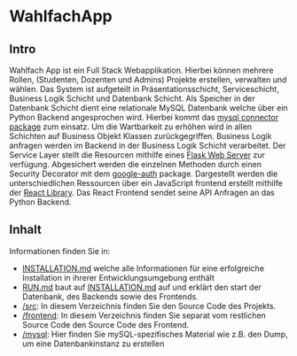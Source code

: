 # WahlfachApp


## Intro
Wahlfach App ist ein Full Stack Webapplikation. Hierbei können mehrere Rollen, (Studenten, Dozenten und Admins) Projekte erstellen, verwalten und wählen. Das System ist aufgeteilt in Präsentationsschicht, Serviceschicht, Business Logik Schicht und Datenbank Schicht. Als Speicher in der Datenbank Schicht dient eine relationale MySQL Datenbank welche über ein Python Backend angesprochen wird. Hierbei kommt das [mysql connector package](https://dev.mysql.com/doc/connector-python/en/) zum einsatz. Um die Wartbarkeit zu erhöhen wird in allen Schichten auf Business Objekt Klassen zurückgegriffen. Business Logik anfragen werden im Backend in der Business Logik Schicht verarbeitet. Der Service Layer stellt die Resourcen mithilfe eines [Flask Web Server](https://flask.palletsprojects.com/en/1.1.x/) zur verfügung. Abgesichert werden die einzelnen Methoden durch einen Security Decorator mit dem [google-auth](https://google-auth.readthedocs.io/en/latest/) package.
Dargestellt werden die unterschiedlichen Ressourcen über ein JavaScript frontend erstellt mithilfe der [React Library](https://reactjs.org/). Das React Frontend sendet seine API Anfragen an das Python Backend. 

## Inhalt
Informationen finden Sie in:
- [INSTALLATION.md](INSTALLATION.md) welche alle Informationen für eine erfolgreiche Installation in ihrerer Entwicklungsumgebung enthält
- [RUN.md](RUN.md) baut auf [INSTALLATION.md](INSTALLATION.md) auf und erklärt den start der Datenbank, des Backends sowie des Frontends.
- [/src](/src): In diesem Verzeichnis finden Sie den Source Code des Projekts.
- [/frontend](/frontend): In diesem Verzeichnis finden Sie separat vom restlichen Source Code den Source Code des Frontend.
- [/mysql](/mysql): Hier finden Sie mySQL-spezifisches Material wie z.B. den Dump, um eine Datenbankinstanz zu erstellen